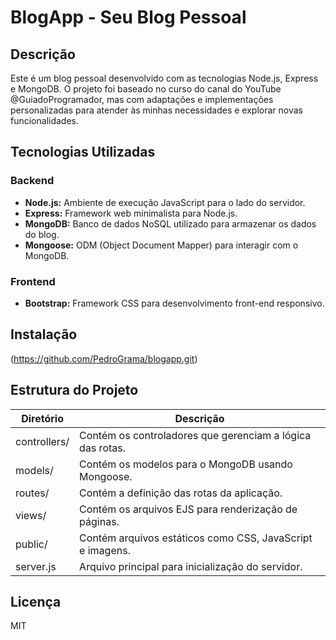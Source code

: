 # BlogApp - Seu Blog Pessoal

## Descrição

Este é um blog pessoal desenvolvido com as tecnologias Node.js, Express e MongoDB. O projeto foi baseado no curso do canal do YouTube @GuiadoProgramador, mas com adaptações e implementações personalizadas para atender às minhas necessidades e explorar novas funcionalidades.

## Tecnologias Utilizadas

### Backend
* **Node.js:** Ambiente de execução JavaScript para o lado do servidor.
* **Express:** Framework web minimalista para Node.js.
* **MongoDB:** Banco de dados NoSQL utilizado para armazenar os dados do blog.
* **Mongoose:** ODM (Object Document Mapper) para interagir com o MongoDB.

### Frontend
* **Bootstrap:** Framework CSS para desenvolvimento front-end responsivo.

## Instalação
(https://github.com/PedroGrama/blogapp.git)

## Estrutura do Projeto

| Diretório | Descrição |
|---|---|
| controllers/ | Contém os controladores que gerenciam a lógica das rotas. |
| models/ | Contém os modelos para o MongoDB usando Mongoose. |
| routes/ | Contém a definição das rotas da aplicação. |
| views/ | Contém os arquivos EJS para renderização de páginas. |
| public/ | Contém arquivos estáticos como CSS, JavaScript e imagens. |
| server.js | Arquivo principal para inicialização do servidor. |

## Licença
MIT